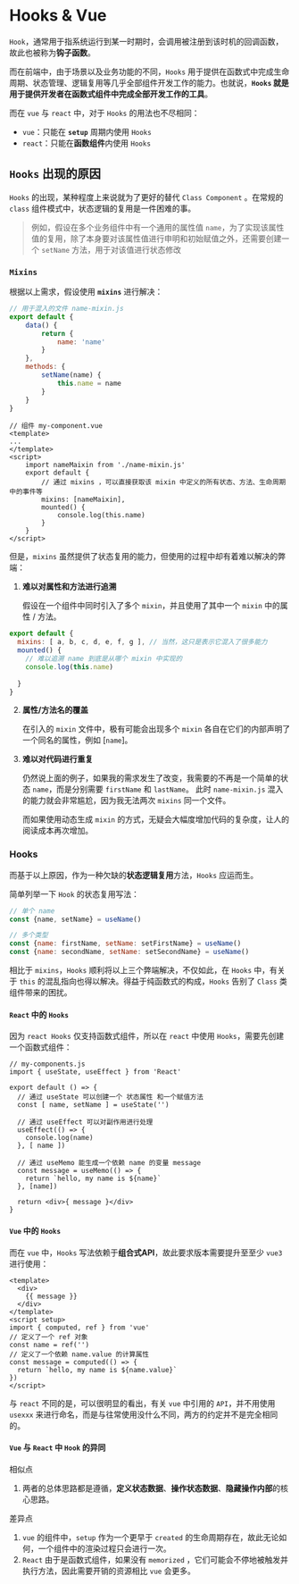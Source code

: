 # Hooks & Vue

`Hook`，通常用于指系统运行到某一时期时，会调用被注册到该时机的回调函数，故此也被称为**钩子函数**。

而在前端中，由于场景以及业务功能的不同，`Hooks` 用于提供在函数式中完成生命周期、状态管理、逻辑复用等几乎全部组件开发工作的能力。也就说，**`Hooks` 就是用于提供开发者在函数式组件中完成全部开发工作的工具**。

而在 `vue` 与 `react` 中，对于 `Hooks` 的用法也不尽相同：

- `vue`：只能在 **`setup`** 周期内使用 `Hooks`
- `react`：只能在**函数组件**内使用 `Hooks`

## `Hooks` 出现的原因

`Hooks` 的出现，某种程度上来说就为了更好的替代 `Class Component`  。在常规的 `class` 组件模式中，状态逻辑的复用是一件困难的事。

> 例如，假设在多个业务组件中有一个通用的属性值 `name`，为了实现该属性值的复用，除了本身要对该属性值进行申明和初始赋值之外，还需要创建一个 `setName` 方法，用于对该值进行状态修改

### `Mixins`

根据以上需求，假设使用 **`mixins`** 进行解决：

```js
// 用于混入的文件 name-mixin.js
export default {
    data() {
        return {
            name: 'name'
        }
    },
    methods: {
        setName(name) {
            this.name = name
        }
    }
}
```

```vue
// 组件 my-component.vue
<template>
...
</template>
<script>
    import nameMaixin from './name-mixin.js'
    export default {
        // 通过 mixins ，可以直接获取该 mixin 中定义的所有状态、方法、生命周期中的事件等
        mixins: [nameMaixin],
        mounted() {
            console.log(this.name)
        }
    }
</script>
```

但是，`mixins` 虽然提供了状态复用的能力，但使用的过程中却有着难以解决的弊端：

1. **难以对属性和方法进行追溯**

   假设在一个组件中同时引入了多个 `mixin`，并且使用了其中一个 `mixin` 中的属性 / 方法。

```js
export default {
  mixins: [ a, b, c, d, e, f, g ], // 当然，这只是表示它混入了很多能力
  mounted() {
    // 难以追溯 name 到底是从哪个 mixin 中实现的
    console.log(this.name)
    
  }
}
```
2. **属性/方法名的覆盖**

   在引入的 `mixin` 文件中，极有可能会出现多个 `mixin` 各自在它们的内部声明了一个同名的属性，例如 [`name`]。

3. **难以对代码进行重复**

   仍然说上面的例子，如果我的需求发生了改变，我需要的不再是一个简单的状态 `name`，而是分别需要 `firstName` 和 `lastName`。
   此时 `name-mixin.js` 混入的能力就会非常尴尬，因为我无法两次 `mixins` 同一个文件。

   而如果使用动态生成 `mixin` 的方式，无疑会大幅度增加代码的复杂度，让人的阅读成本再次增加。

### Hooks

而基于以上原因，作为一种欠缺的**状态逻辑复用**方法，`Hooks` 应运而生。

简单列举一下 `Hook` 的状态复用写法：

```js
// 单个 name
const {name, setName} = useName()

// 多个类型
const {name: firstName, setName: setFirstName} = useName()
const {name: secondName, setName: setSecondName} = useName()
```

相比于 `mixins`，`Hooks` 顺利将以上三个弊端解决，不仅如此，在 `Hooks` 中，有关于 `this`  的混乱指向也得以解决。得益于纯函数式的构成，`Hooks` 告别了 `Class` 类组件带来的困扰。

#### `React` 中的 `Hooks`

因为 `react Hooks` 仅支持函数式组件，所以在 `react` 中使用 `Hooks`，需要先创建一个函数式组件：

```react
// my-components.js
import { useState, useEffect } from 'React'

export default () => {
  // 通过 useState 可以创建一个 状态属性 和一个赋值方法
  const [ name, setName ] = useState('')

  // 通过 useEffect 可以对副作用进行处理
  useEffect(() => {
    console.log(name)
  }, [ name ])

  // 通过 useMemo 能生成一个依赖 name 的变量 message
  const message = useMemo(() => {
    return `hello, my name is ${name}`
  }, [name])

  return <div>{ message }</div>
}
```



#### `Vue` 中的 `Hooks`

而在 `vue` 中，`Hooks` 写法依赖于**组合式API**，故此要求版本需要提升至至少 `vue3` 进行使用：

```vue
<template>
  <div>
    {{ message }}
  </div>
</template>
<script setup>
import { computed, ref } from 'vue'
// 定义了一个 ref 对象
const name = ref('')
// 定义了一个依赖 name.value 的计算属性
const message = computed(() => {
  return `hello, my name is ${name.value}`
})
</script>
```

与 `react` 不同的是，可以很明显的看出，有关 `vue` 中引用的 `API`，并不用使用 `usexxx` 来进行命名，而是与往常使用没什么不同，两方的约定并不是完全相同的。



#### `Vue` 与 `React` 中 `Hook` 的异同

相似点

1. 两者的总体思路都是遵循，**定义状态数据**、**操作状态数据**、**隐藏操作内部**的核心思路。

差异点

1. `vue` 的组件中，`setup` 作为一个更早于 `created` 的生命周期存在，故此无论如何，一个组件中的渲染过程只会进行一次。
2. `React` 由于是函数式组件，如果没有 `memorized` ，它们可能会不停地被触发并执行方法，因此需要开销的资源相比 `vue` 会更多。